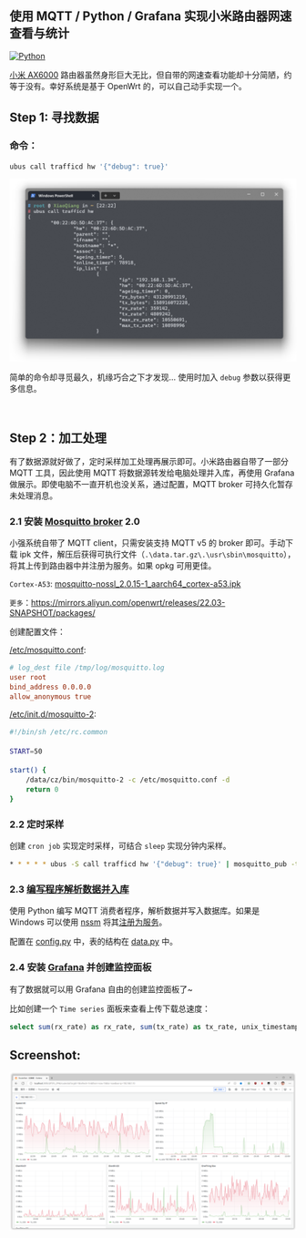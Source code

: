 ## 使用 MQTT / Python / Grafana 实现小米路由器网速查看与统计

[![Python](https://img.shields.io/badge/Python-3.10%2B-blue.svg)](https://www.python.org)

[小米 AX6000](https://www.mi.com/r6000) 路由器虽然身形巨大无比，但自带的网速查看功能却十分简陋，约等于没有。幸好系统是基于 OpenWrt 的，可以自己动手实现一个。

## Step 1: 寻找数据

### 命令：

```sh
ubus call trafficd hw '{"debug": true}'
```
![trafficd](docs/trafficd.png)

简单的命令却寻觅最久，机缘巧合之下才发现... 使用时加入 `debug` 参数以获得更多信息。

<br>

## Step 2：加工处理

有了数据源就好做了，定时采样加工处理再展示即可。小米路由器自带了一部分 MQTT 工具，因此使用 MQTT 将数据源转发给电脑处理并入库，再使用 Grafana 做展示。即使电脑不一直开机也没关系，通过配置，MQTT broker 可持久化暂存未处理消息。

### 2.1 安装 [Mosquitto broker](https://mosquitto.org/) 2.0

小强系统自带了 MQTT client，只需安装支持 MQTT v5 的 broker 即可。手动下载 ipk 文件，解压后获得可执行文件（`.\data.tar.gz\.\usr\sbin\mosquitto`），将其上传到路由器中并注册为服务。如果 opkg 可用更佳。

`Cortex-A53`: [mosquitto-nossl_2.0.15-1_aarch64_cortex-a53.ipk](http://mirrors.aliyun.com/openwrt/releases/22.03-SNAPSHOT/packages/aarch64_cortex-a53/packages/mosquitto-nossl_2.0.15-1_aarch64_cortex-a53.ipk)

`更多`：https://mirrors.aliyun.com/openwrt/releases/22.03-SNAPSHOT/packages/

创建配置文件：

[/etc/mosquitto.conf](docs/mosquitto.conf):

```conf
# log_dest file /tmp/log/mosquitto.log
user root
bind_address 0.0.0.0
allow_anonymous true
```

[/etc/init.d/mosquitto-2](docs/mosquitto-2):

```sh
#!/bin/sh /etc/rc.common

START=50

start() {
    /data/cz/bin/mosquitto-2 -c /etc/mosquitto.conf -d
    return 0
}
```

### 2.2 定时采样

创建 `cron job` 实现定时采样，可结合 `sleep` 实现分钟内采样。

```sh
* * * * * ubus -S call trafficd hw '{"debug": true}' | mosquitto_pub -t 'home/router-stat' -q 2 -i client_pub -l -D publish user-property timestamp $(date +%s) >/dev/null 2>&1
```

### 2.3 [编写程序解析数据并入库](https://github.com/CaoZ/RouterStat)

使用 Python 编写 MQTT 消费者程序，解析数据并写入数据库。如果是 Windows 可以使用 [nssm](https://nssm.cc) 将其[注册为服务](docs/install.bat)。

配置在 [config.py](app/config.py) 中，表的结构在 [data.py](app/data.py#L29) 中。

### 2.4 安装 [Grafana](https://grafana.com) 并创建监控面板

有了数据就可以用 Grafana 自由的创建监控面板了~

比如创建一个 `Time series` 面板来查看上传下载总速度：

```sql
select sum(rx_rate) as rx_rate, sum(tx_rate) as tx_rate, unix_timestamp(timestamp) as time from home.router_stat where $__timeFilter(timestamp) group by timestamp
```

## Screenshot:

![监控面板](docs/screenshot.png)
